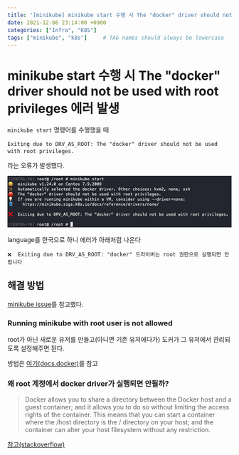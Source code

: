 ```yaml
---
title: '[minikube] minikube start 수행 시 The "docker" driver should not be used with root privileges 에러 발생'
date: 2021-12-06 23:14:00 +0900
categories: ["Infra", "K8S"]
tags: ["minikube", "k8s"]     # TAG names should always be lowercase
---
```


# minikube start 수행 시 The "docker" driver should not be used with root privileges 에러 발생

`minikube start` 명령어를 수행했을 때

    Exiting due to DRV_AS_ROOT: The "docker" driver should not be used with root privileges.

라는 오류가 발생했다.

![사진](https://raw.githubusercontent.com/lyw1217/TIL/main/Infra/images/minikube_start_docker_should_not_be_used_with_root.png)

language를 한국으로 하니 에러가 아래처럼 나온다

    ❌  Exiting due to DRV_AS_ROOT: "docker" 드라이버는 root 권한으로 실행되면 안 됩니다

## 해결 방법

[minikube issue](https://github.com/kubernetes/minikube/issues/7903)를 참고했다.

### Running minikube with root user is not allowed

root가 아닌 새로운 유저를 만들고(아니면 기존 유저에다가) 도커가 그 유저에서 관리되도록 설정해주면 된다.

방법은 [여기(docs.docker)](https://docs.docker.com/engine/install/linux-postinstall/#manage-docker-as-a-non-root-user)를 참고

### 왜 root 계정에서 docker driver가 실행되면 안될까?

>Docker allows you to share a directory between the Docker host and a guest container; and it allows you to do so without limiting the access rights of the container. This means that you can start a container where the /host directory is the / directory on your host; and the container can alter your host filesystem without any restriction.

[참고(stackoverflow)](https://stackoverflow.com/questions/68984450/minikube-why-the-docker-driver-should-not-be-used-with-root-privileges)
